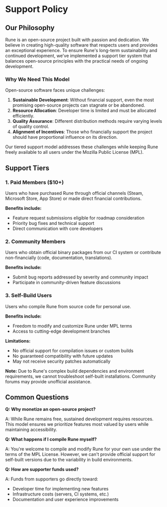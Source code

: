 # Support Policy

## Our Philosophy

Rune is an open-source project built with passion and dedication. We believe in creating high-quality software that respects users and provides an exceptional experience. To ensure Rune's long-term sustainability and continued development, we've implemented a support tier system that balances open-source principles with the practical needs of ongoing development.

### Why We Need This Model

Open-source software faces unique challenges:

1. **Sustainable Development**: Without financial support, even the most promising open-source projects can stagnate or be abandoned.
2. **Resource Allocation**: Developer time is limited and must be allocated efficiently.
3. **Quality Assurance**: Different distribution methods require varying levels of quality control.
4. **Alignment of Incentives**: Those who financially support the project should have proportional influence on its direction.

Our tiered support model addresses these challenges while keeping Rune freely available to all users under the Mozilla Public License (MPL).

## Support Tiers

### 1. Paid Members ($10+)

Users who have purchased Rune through official channels (Steam, Microsoft Store, App Store) or made direct financial contributions.

**Benefits include:**

- Feature request submissions eligible for roadmap consideration
- Priority bug fixes and technical support
- Direct communication with core developers

### 2. Community Members

Users who obtain official binary packages from our CI system or contribute non-financially (code, documentation, translations).

**Benefits include:**

- Submit bug reports addressed by severity and community impact
- Participate in community-driven feature discussions

### 3. Self-Build Users

Users who compile Rune from source code for personal use.

**Benefits include:**

- Freedom to modify and customize Rune under MPL terms
- Access to cutting-edge development branches

**Limitations:**

- No official support for compilation issues or custom builds
- No guaranteed compatibility with future updates
- May not receive security patches automatically

**Note:** Due to Rune's complex build dependencies and environment requirements, we cannot troubleshoot self-built installations. Community forums may provide unofficial assistance.

## Common Questions

**Q: Why monetize an open-source project?**  

A: While Rune remains free, sustained development requires resources. This model ensures we prioritize features most valued by users while maintaining accessibility.

**Q: What happens if I compile Rune myself?**

A: You're welcome to compile and modify Rune for your own use under the terms of the MPL License. However, we can't provide official support for self-built versions due to the variability in build environments.

**Q: How are supporter funds used?**

A: Funds from supporters go directly toward:
* Developer time for implementing new features
* Infrastructure costs (servers, CI systems, etc.)
* Documentation and user experience improvements
